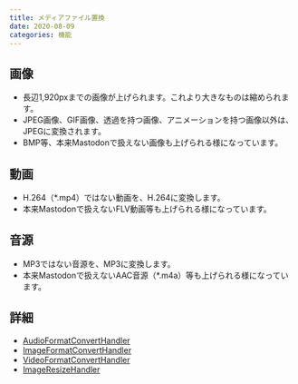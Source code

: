 ```yaml
---
title: メディアファイル置換
date: 2020-08-09
categories: 機能
---
```


## 画像

- 長辺1,920pxまでの画像が上げられます。これより大きなものは縮められます。
- JPEG画像、GIF画像、透過を持つ画像、アニメーションを持つ画像以外は、JPEGに変換されます。
- BMP等、本来Mastodonで扱えない画像も上げられる様になっています。

## 動画

- H.264（\*.mp4）ではない動画を、H.264に変換します。
- 本来Mastodonで扱えないFLV動画等も上げられる様になっています。

## 音源

- MP3ではない音源を、MP3に変換します。
- 本来Mastodonで扱えないAAC音源（\*.m4a）等も上げられる様になっています。

## 詳細

- [AudioFormatConvertHandler](https://github.com/pooza/mulukhiya-toot-proxy/wiki/AudioFormatConvertHandler)
- [ImageFormatConvertHandler](https://github.com/pooza/mulukhiya-toot-proxy/wiki/ImageFormatConvertHandler)
- [VideoFormatConvertHandler](https://github.com/pooza/mulukhiya-toot-proxy/wiki/VideoFormatConvertHandler)
- [ImageResizeHandler](https://github.com/pooza/mulukhiya-toot-proxy/wiki/ImageResizeHandler)